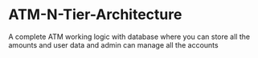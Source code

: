 # ATM-N-Tier-Architecture
A complete ATM working logic with database where you can store all the amounts and user data and admin can manage all the accounts

